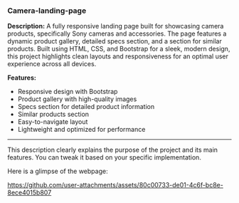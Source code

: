### Camera-landing-page

**Description:**
A fully responsive landing page built for showcasing camera products, specifically Sony cameras and accessories. The page features a dynamic product gallery, detailed specs section, and a section for similar products. Built using HTML, CSS, and Bootstrap for a sleek, modern design, this project highlights clean layouts and responsiveness for an optimal user experience across all devices.

**Features:**
- Responsive design with Bootstrap
- Product gallery with high-quality images
- Specs section for detailed product information
- Similar products section
- Easy-to-navigate layout
- Lightweight and optimized for performance

---

This description clearly explains the purpose of the project and its main features. You can tweak it based on your specific implementation.

Here is a glimpse of the webpage:




https://github.com/user-attachments/assets/80c00733-de01-4c6f-bc8e-8ece4015b807

